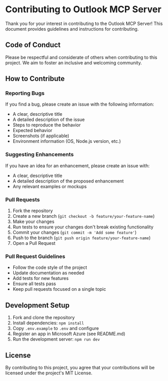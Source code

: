 # Contributing to Outlook MCP Server

Thank you for your interest in contributing to the Outlook MCP Server! This document provides guidelines and instructions for contributing.

## Code of Conduct

Please be respectful and considerate of others when contributing to this project. We aim to foster an inclusive and welcoming community.

## How to Contribute

### Reporting Bugs

If you find a bug, please create an issue with the following information:
- A clear, descriptive title
- A detailed description of the issue
- Steps to reproduce the behavior
- Expected behavior
- Screenshots (if applicable)
- Environment information (OS, Node.js version, etc.)

### Suggesting Enhancements

If you have an idea for an enhancement, please create an issue with:
- A clear, descriptive title
- A detailed description of the proposed enhancement
- Any relevant examples or mockups

### Pull Requests

1. Fork the repository
2. Create a new branch (`git checkout -b feature/your-feature-name`)
3. Make your changes
4. Run tests to ensure your changes don't break existing functionality
5. Commit your changes (`git commit -m 'Add some feature'`)
6. Push to the branch (`git push origin feature/your-feature-name`)
7. Open a Pull Request

### Pull Request Guidelines

- Follow the code style of the project
- Update documentation as needed
- Add tests for new features
- Ensure all tests pass
- Keep pull requests focused on a single topic

## Development Setup

1. Fork and clone the repository
2. Install dependencies: `npm install`
3. Copy `.env.example` to `.env` and configure
4. Register an app in Microsoft Azure (see README.md)
5. Run the development server: `npm run dev`

## License

By contributing to this project, you agree that your contributions will be licensed under the project's MIT License.